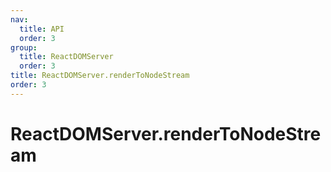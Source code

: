 ```yaml
---
nav:
  title: API
  order: 3
group:
  title: ReactDOMServer
  order: 3
title: ReactDOMServer.renderToNodeStream
order: 3
---
```


# ReactDOMServer.renderToNodeStream